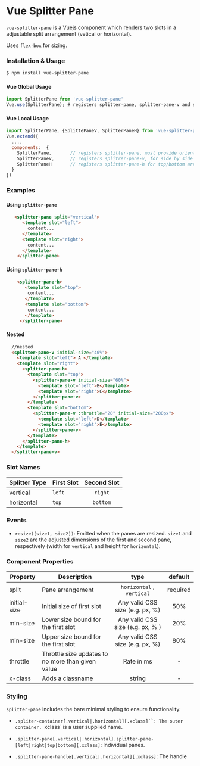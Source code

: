 # Vue Splitter Pane

`vue-splitter-pane` is a Vuejs component which renders two slots in a adjustable split arrangement (vetical or horizontal).

Uses `flex-box` for sizing.

### Installation & Usage
```bash
$ npm install vue-splitter-pane
```

#### Vue Global Usage
```javascript
import SplitterPane from 'vue-splitter-pane'
Vue.use(SplitterPane); # registers splitter-pane, splitter-pane-v and splitter-pane-h

```

#### Vue Local Usage
```javascript
import SplitterPane, {SplittePaneV, SplitterPaneH} from 'vue-splitter-pane'
Vue.extend({
  ...,
  components:  {
    SplitterPane,       // registers splitter-pane, must provide orientation
    SplitterPaneV,      // registers splitrer-pane-v, for side by side arrangement
    SplitterPaneH       // registers splitter-pane-h for top/bottom arrangement
  }
})
```

### Examples

#### Using `splitter-pane`
```html
   <splitter-pane split="vertical">
      <template slot="left">
        content...
      </template>
      <template slot="right">
        content...
      </template>
    </splitter-pane>
```

#### Using `splitter-pane-h`
```html
    <splitter-pane-h>
       <template slot="top">
        content...
       </template>
       <template slot="bottom">
        content...
       </template>
     </splitter-pane>
```

#### Nested
```html
  //nested
  <splitter-pane-v initial-size="40%">
    <template slot="left"> A </template>
    <template slot="right">
      <splitter-pane-h>
        <template slot="top">
          <splitter-pane-v initial-size="60%">
            <template slot="left">B</template>
            <template slot="right">C</template>
          </splitter-pane-v>
        </template>
        <template slot="bottom">
          <splitter-pane-v :throttle="20" initial-size="200px">
            <template slot="left">D</template>
            <template slot="right">E</template>
          </splitter-pane-v>
        </template>
      </splitter-pane-h>
    </template>
  </splitter-pane-v>
```

### Slot Names
|    Splitter Type    |    First Slot   |   Second Slot   |
| -----------------  | ---------------- | :--------: |
| vertical       | `left` |  `right` |
| horizontal       | `top` |  `bottom` |

### Events
* `resize([size1, size2])`: Emitted when the panes are resized. `size1` and `size2` are the adjusted dimensions of the first and second pane, respectively (width for `vertical` and height for `horizontal`).


### Component Properties
|    Property    |    Description   |   type   |	default	|
| -----------------  | ---------------- | :--------: | :----------: |
| split       | Pane arrangement |`horizontal` , `vertical` | required |
| initial-size | Initial size of first slot | Any valid CSS size (e.g. px, %)| 50% |
| min-size | Lower size bound for the first slot  | Any valid CSS size (e.g. px, % )| 20% |
| min-size | Upper size bound for the first slot  | Any valid CSS size (e.g. px, %)| 80% |
| throttle | Throttle size updates to no more than given value | Rate in ms | - |
| x-class | Adds a classname | string | - |


### Styling
`splitter-pane` includes the bare minimal styling to ensure functionality.

* `.spliter-container[.vertical|.horizontal][.xclass]``: The outer container. `xclass` is a user supplied name.

* `.splitter-pane[.vertical|.horizontal].splitter-pane-[left|right|top|bottom][.xclass]`: Individual panes.
* `.splitter-pane-handle[.vertical|.horizontal][.xclass]`: The handle

